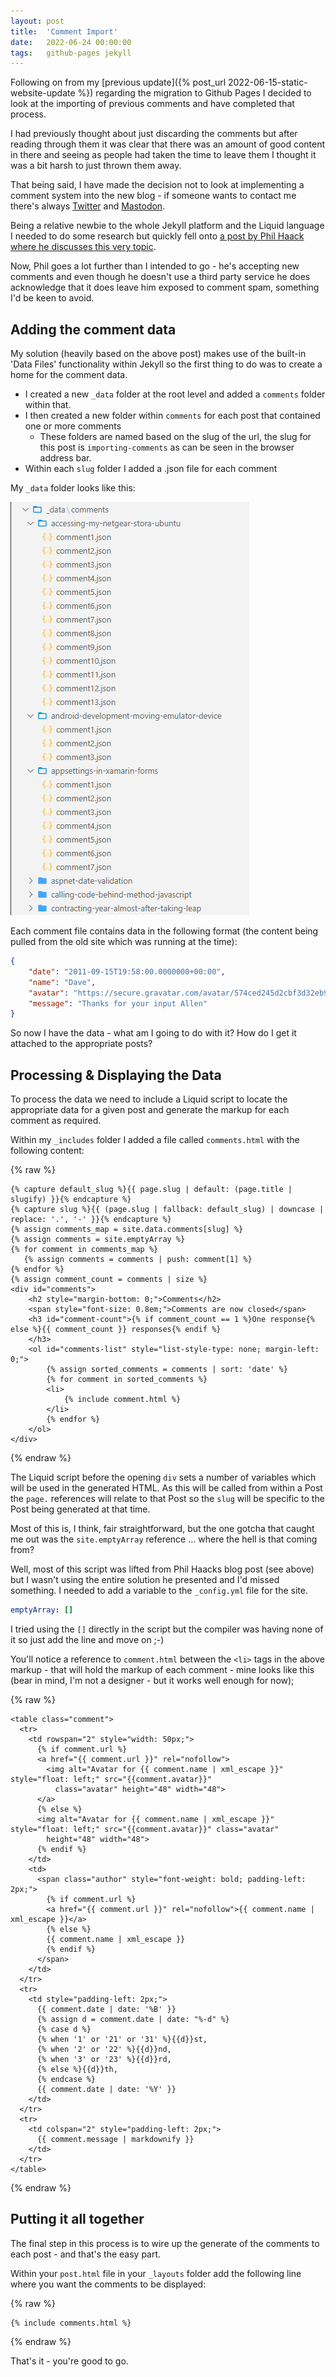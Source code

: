 ```yaml
---
layout: post
title:  'Comment Import'
date:   2022-06-24 00:00:00
tags:   github-pages jekyll
---
```

Following on from my [previous update]({% post_url 2022-06-15-static-website-update %}) regarding the migration to Github Pages I decided to look at the importing of previous comments and have completed that process.

I had previously thought about just discarding the comments but after reading through them it was clear that there was an amount of good content in there and seeing as people had taken the time to leave them I thought it was a bit harsh to just thrown them away.

That being said, I have made the decision not to look at implementing a comment system into the new blog - if someone wants to contact me there's always <a href='https://www.twitter.com/onthefencedev' target='_blank'>Twitter</a> and <a href='https://mastodon.social/@onthefencedev' target='_blank'>Mastodon</a>.

Being a relative newbie to the whole Jekyll platform and the Liquid language I needed to do some research but quickly fell onto <a href='[url](https://haacked.com/archive/2018/06/24/comments-for-jekyll-blogs/)' target='_blank'>a post by Phil Haack where he discusses this very topic</a>.

Now, Phil goes a lot further than I intended to go - he's accepting new comments and even though he doesn't use a third party service he does acknowledge that it does leave him exposed to comment spam, something I'd be keen to avoid.

## Adding the comment data

My solution (heavily based on the above post) makes use of the built-in 'Data Files' functionality within Jekyll so the first thing to do was to create a home for the comment data.

- I created a new `_data` folder at the root level and added a `comments` folder within that.
- I then created a new folder within `comments` for each post that contained one or more comments
  - These folders are named based on the slug of the url, the slug for this post is `importing-comments` as can be seen in the browser address bar.
- Within each `slug` folder I added a .json file for each comment

My `_data` folder looks like this:

![data folder in visual studio code](/assets/images/comments_data.png)

Each comment file contains data in the following format (the content being pulled from the old site which was running at the time):

```json
{
    "date": "2011-09-15T19:58:00.0000000+00:00",
    "name": "Dave",
    "avatar": "https://secure.gravatar.com/avatar/574ced245d2cbf3d32eb903515de1ebc?s=42&d=identicon&r=g",
    "message": "Thanks for your input Allen"
}
```

So now I have the data - what am I going to do with it? How do I get it attached to the appropriate posts?

## Processing & Displaying the Data 

To process the data we need to include a Liquid script to locate the appropriate data for a given post and generate the markup for each comment as required.

Within my `_includes` folder I added a file called `comments.html` with the following content:

{% raw %}
```liquid
{% capture default_slug %}{{ page.slug | default: (page.title | slugify) }}{% endcapture %}
{% capture slug %}{{ (page.slug | fallback: default_slug) | downcase | replace: '.', '-' }}{% endcapture %}
{% assign comments_map = site.data.comments[slug] %}
{% assign comments = site.emptyArray %}
{% for comment in comments_map %}
   {% assign comments = comments | push: comment[1] %}
{% endfor %}
{% assign comment_count = comments | size %}
<div id="comments">
    <h2 style="margin-bottom: 0;">Comments</h2>
    <span style="font-size: 0.8em;">Comments are now closed</span>
    <h3 id="comment-count">{% if comment_count == 1 %}One response{% else %}{{ comment_count }} responses{% endif %}
    </h3>
    <ol id="comments-list" style="list-style-type: none; margin-left: 0;">
        {% assign sorted_comments = comments | sort: 'date' %}
        {% for comment in sorted_comments %}
        <li>
            {% include comment.html %}
        </li>
        {% endfor %}
    </ol>
</div>
```
{% endraw %}

The Liquid script before the opening `div` sets a number of variables which will be used in the generated HTML. As this will be called from within a Post the `page.` references will relate to that Post so the `slug` will be specific to the Post being generated at that time.

Most of this is, I think, fair straightforward, but the one gotcha that caught me out was the `site.emptyArray` reference ... where the hell is that coming from?

Well, most of this script was lifted from Phil Haacks blog post (see above) but I wasn't using the entire solution he presented and I'd missed something. I needed to add a variable to the `_config.yml` file for the site.

```yml
emptyArray: []
```

I tried using the `[]` directly in the script but the compiler was having none of it so just add the line and move on ;-)

You'll notice a reference to `comment.html` between the `<li>` tags in the above markup - that will hold the markup of each comment - mine looks like this (bear in mind, I'm not a designer - but it works well enough for now);

{% raw %}
```liquid
<table class="comment">
  <tr>
    <td rowspan="2" style="width: 50px;">
      {% if comment.url %}
      <a href="{{ comment.url }}" rel="nofollow">
        <img alt="Avatar for {{ comment.name | xml_escape }}" style="float: left;" src="{{comment.avatar}}"
          class="avatar" height="48" width="48">
      </a>
      {% else %}
      <img alt="Avatar for {{ comment.name | xml_escape }}" style="float: left;" src="{{comment.avatar}}" class="avatar"
        height="48" width="48">
      {% endif %}
    </td>
    <td>
      <span class="author" style="font-weight: bold; padding-left: 2px;">
        {% if comment.url %}
        <a href="{{ comment.url }}" rel="nofollow">{{ comment.name | xml_escape }}</a>
        {% else %}
        {{ comment.name | xml_escape }}
        {% endif %}
      </span>
    </td>
  </tr>
  <tr>
    <td style="padding-left: 2px;">
      {{ comment.date | date: '%B' }}
      {% assign d = comment.date | date: "%-d" %}
      {% case d %}
      {% when '1' or '21' or '31' %}{{d}}st,
      {% when '2' or '22' %}{{d}}nd,
      {% when '3' or '23' %}{{d}}rd,
      {% else %}{{d}}th,
      {% endcase %}
      {{ comment.date | date: '%Y' }}
    </td>
  </tr>
  <tr>
    <td colspan="2" style="padding-left: 2px;">
      {{ comment.message | markdownify }}
    </td>
  </tr>
</table>
```
{% endraw %}

## Putting it all together

The final step in this process is to wire up the generate of the comments to each post - and that's the easy part.

Within your `post.html` file in your `_layouts` folder add the following line where you want the comments to be displayed:

{% raw %}
```liquid
{% include comments.html %}
```
{% endraw %}

That's it - you're good to go.